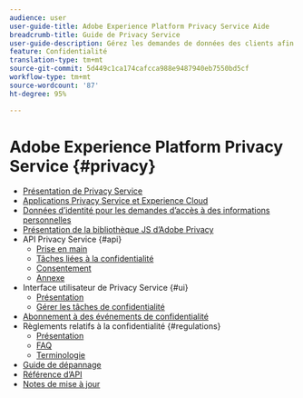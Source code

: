 ```yaml
---
audience: user
user-guide-title: Adobe Experience Platform Privacy Service Aide
breadcrumb-title: Guide de Privacy Service
user-guide-description: Gérez les demandes de données des clients afin de respecter les réglementations légales en matière de confidentialité, telles que le RGPD et le CCPA.
feature: Confidentialité
translation-type: tm+mt
source-git-commit: 5d449c1ca174cafcca988e9487940eb7550bd5cf
workflow-type: tm+mt
source-wordcount: '87'
ht-degree: 95%

---
```



# Adobe Experience Platform Privacy Service {#privacy}

* [Présentation de Privacy Service](home.md)
* [Applications Privacy Service et Experience Cloud](experience-cloud-apps.md)
* [Données d’identité pour les demandes d’accès à des informations personnelles](identity-data.md)
* [Présentation de la bibliothèque JS d’Adobe Privacy](js-library.md)
* API Privacy Service {#api}
   * [Prise en main](api/getting-started.md)
   * [Tâches liées à la confidentialité](api/privacy-jobs.md)
   * [Consentement](api/consent.md)
   * [Annexe](api/appendix.md)
* Interface utilisateur de Privacy Service {#ui}
   * [Présentation](ui/overview.md)
   * [Gérer les tâches de confidentialité](ui/user-guide.md)
* [Abonnement à des événements de confidentialité](privacy-events.md)
* Règlements relatifs à la confidentialité {#regulations}
   * [Présentation](regulations/overview.md)
   * [FAQ](regulations/faq.md)
   * [Terminologie](regulations/terminology.md)
* [Guide de dépannage](troubleshooting-guide.md)
* [Référence d’API](https://www.adobe.io/apis/experienceplatform/home/api-reference.html#!acpdr/swagger-specs/privacy-service.yaml)
* [Notes de mise à jour](release-notes.md)
